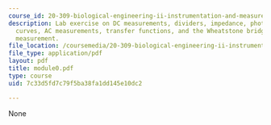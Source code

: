 ```yaml
---
course_id: 20-309-biological-engineering-ii-instrumentation-and-measurement-fall-2006
description: Lab exercise on DC measurements, dividers, impedance, photodiode i-v
  curves, AC measurements, transfer functions, and the Wheatstone bridge for temperature
  measurement.
file_location: /coursemedia/20-309-biological-engineering-ii-instrumentation-and-measurement-fall-2006/7c33d5fd7c79f5ba38fa1dd145e10dc2_module0.pdf
file_type: application/pdf
layout: pdf
title: module0.pdf
type: course
uid: 7c33d5fd7c79f5ba38fa1dd145e10dc2

---
```

None